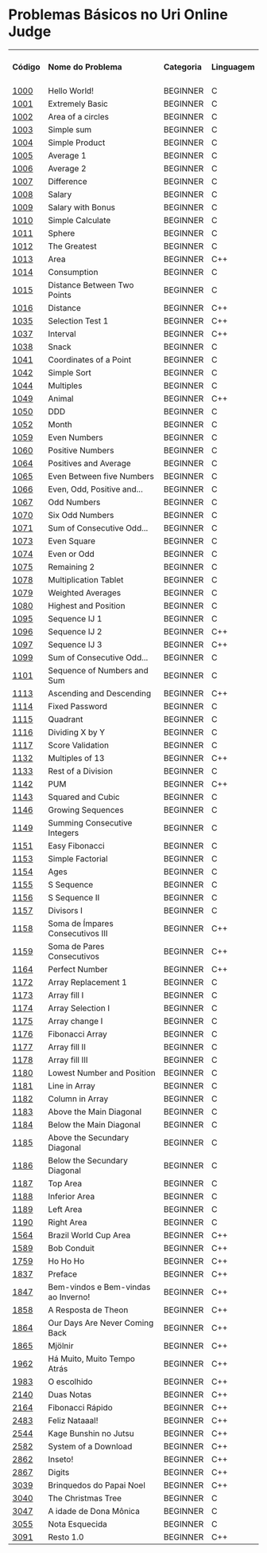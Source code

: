 # Problemas Básicos no Uri Online Judge

<table>
    <tr>
        <td><h4>Código</h4></td>
        <td><h4>Nome do Problema</h4></td>
        <td><h4>Categoria</h4></td>
        <td><h4>Linguagem</h4></td>
    </tr>
    <tr>
            <td><a href="https://github.com/codeYann/uri-clang/blob/master/src/beginner/1000.c" _target="blank">1000</a></td>
            <td>Hello World!</td>
            <td>BEGINNER</td>
            <td>C</td>
    </tr>
    <tr>
            <td><a href="https://github.com/codeYann/uri-clang/blob/master/src/beginner/1001.c" _target="blank">1001</a></td>
            <td>Extremely Basic</td>
            <td>BEGINNER</td>
            <td>C</td>
    </tr>
    <tr>
            <td><a href="https://github.com/codeYann/uri-clang/blob/master/src/beginner/1002.c" _target="blank">1002</a></td>
            <td>Area of a circles</td>
            <td>BEGINNER</td>
            <td>C</td>
    </tr>
    <tr>
            <td><a href="https://github.com/codeYann/uri-clang/blob/master/src/beginner/1003.c" _target="blank">1003</a></td>
            <td>Simple sum</td>
            <td>BEGINNER</td>
            <td>C</td>
    </tr>
    <tr>
            <td><a href="https://github.com/codeYann/uri-clang/blob/master/src/beginner/1004.c" _target="blank">1004</a></td>
            <td>Simple Product</td>
            <td>BEGINNER</td>
            <td>C</td>
    </tr>
    <tr>
            <td><a href="https://github.com/codeYann/uri-clang/blob/master/src/beginner/1005.c" _target="blank">1005</a></td>
            <td>Average 1</td>
            <td>BEGINNER</td>
            <td>C</td>
    </tr>
    <tr>
            <td><a href="https://github.com/codeYann/uri-clang/blob/master/src/beginner/1006.c" _target="blank">1006</a></td>
            <td>Average 2</td>
            <td>BEGINNER</td>
            <td>C</td>
    </tr>
    <tr>
            <td><a href="https://github.com/codeYann/uri-clang/blob/master/src/beginner/1007.c" _target="blank">1007</a></td>
            <td>Difference</td>
            <td>BEGINNER</td>
            <td>C</td>
    </tr>
    <tr>
            <td><a href="https://github.com/codeYann/uri-clang/blob/master/src/beginner/1008.c" _target="blank">1008</a></td>
            <td>Salary</td>
            <td>BEGINNER</td>
            <td>C</td>
    </tr>
    <tr>
            <td><a href="https://github.com/codeYann/uri-clang/blob/master/src/beginner/1009.c" _target="blank">1009</a></td>
            <td>Salary with Bonus</td>
            <td>BEGINNER</td>
            <td>C</td>
    </tr>
    <tr>
            <td><a href="https://github.com/codeYann/uri-clang/blob/master/src/beginner/1010.C" _target="blank">1010</a></td>
            <td>Simple Calculate</td>
            <td>BEGINNER</td>
            <td>C</td>
    </tr>
    <tr>
            <td><a href="https://github.com/codeYann/uri-clang/blob/master/src/beginner/1011.c" _target="blank">1011</a></td>
            <td>Sphere</td>
            <td>BEGINNER</td>
            <td>C</td>
    </tr>
    <tr>
            <td><a href="https://github.com/codeYann/uri-clang/blob/master/src/beginner/1012.c" _target="blank">1012</a></td>
            <td>The Greatest</td>
            <td>BEGINNER</td>
            <td>C</td>
    </tr>
    <tr>
            <td><a href="https://github.com/codeYann/uri-clang/blob/master/src/beginner/1013.cpp" _target="blank">1013</a></td>
            <td>Area</td>
            <td>BEGINNER</td>
            <td>C++</td>
    </tr>
    <tr>
            <td><a href="https://github.com/codeYann/uri-clang/blob/master/src/beginner/1014.c" _target="blank">1014</a></td>
            <td>Consumption</td>
            <td>BEGINNER</td>
            <td>C</td>
    </tr>
    <tr>
            <td><a href="https://github.com/codeYann/uri-clang/blob/master/src/beginner/1015.c" _target="blank">1015</a></td>
            <td>Distance Between Two Points</td>
            <td>BEGINNER</td>
            <td>C</td>
    </tr>
    <tr>
            <td><a href="https://github.com/codeYann/uri-clang/blob/master/src/beginner/1016.cpp" _target="blank">1016</a></td>
            <td>Distance</td>
            <td>BEGINNER</td>
            <td>C++</td>
    </tr>
    <tr>
            <td><a href="https://github.com/codeYann/uri-clang/blob/master/src/beginner/1035.cpp" _target="blank">1035</a></td>
            <td>Selection Test 1</td>
            <td>BEGINNER</td>
            <td>C++</td>
    </tr>
    <tr>
            <td><a href="https://github.com/codeYann/uri-clang/blob/master/src/beginner/1037.cpp" _target="blank">1037</a></td>
            <td>Interval</td>
            <td>BEGINNER</td>
            <td>C++</td>
    </tr>
    <tr>
            <td><a href="https://github.com/codeYann/uri-clang/blob/master/src/beginner/1038.c" _target="blank">1038</a></td>
            <td>Snack</td>
            <td>BEGINNER</td>
            <td>C</td>
    </tr>
    <tr>
            <td><a href="https://github.com/codeYann/uri-clang/blob/master/src/beginner/1041.c" _target="blank">1041</a></td>
            <td>Coordinates of a Point</td>
            <td>BEGINNER</td>
            <td>C</td>
    </tr>
    <tr>
            <td><a href="https://github.com/codeYann/uri-clang/blob/master/src/beginner/1042.c" _target="blank">1042</a></td>
            <td>Simple Sort</td>
            <td>BEGINNER</td>
            <td>C</td>
    </tr>
    <tr>
            <td><a href="https://github.com/codeYann/uri-clang/blob/master/src/beginner/1044.c" _target="blank">1044</a></td>
            <td>Multiples</td>
            <td>BEGINNER</td>
            <td>C</td>
    </tr>
    <tr>
            <td><a href="https://github.com/codeYann/uri-clang/blob/master/src/beginner/1049.cpp" _target="blank">1049</a></td>
            <td>Animal</td>
            <td>BEGINNER</td>
            <td>C++</td>
    </tr>
    <tr>
            <td><a href="https://github.com/codeYann/uri-clang/blob/master/src/beginner/1050.c" _target="blank">1050</a></td>
            <td>DDD</td>
            <td>BEGINNER</td>
            <td>C</td>
    </tr>
    <tr>
            <td><a href="https://github.com/codeYann/uri-clang/blob/master/src/beginner/1052.c" _target="blank">1052</a></td>
            <td>Month</td>
            <td>BEGINNER</td>
            <td>C</td>
    </tr>
    <tr>
            <td><a href="https://github.com/codeYann/uri-clang/blob/master/src/beginner/1059.c" _target="blank">1059</a></td>
            <td>Even Numbers</td>
            <td>BEGINNER</td>
            <td>C</td>
    </tr>
    <tr>
            <td><a href="https://github.com/codeYann/uri-clang/blob/master/src/beginner/1060.c" _target="blank">1060</a></td>
            <td>Positive Numbers</td>
            <td>BEGINNER</td>
            <td>C</td>
    </tr>
    <tr>
            <td><a href="https://github.com/codeYann/uri-clang/blob/master/src/beginner/1064.c" _target="blank">1064</a></td>
            <td>Positives and Average</td>
            <td>BEGINNER</td>
            <td>C</td>
    </tr>
    <tr>
            <td><a href="https://github.com/codeYann/uri-clang/blob/master/src/beginner/1065.c" _target="blank">1065</a></td>
            <td>Even Between five Numbers</td>
            <td>BEGINNER</td>
            <td>C</td>
    </tr>
    <tr>
            <td><a href="https://github.com/codeYann/uri-clang/blob/master/src/beginner/1066.c" _target="blank">1066</a></td>
            <td>Even, Odd, Positive and...</td>
            <td>BEGINNER</td>
            <td>C</td>
    </tr>
    <tr>
            <td><a href="https://github.com/codeYann/uri-clang/blob/master/src/beginner/1067.c" _target="blank">1067</a></td>
            <td>Odd Numbers</td>
            <td>BEGINNER</td>
            <td>C</td>
    </tr>
    <tr>
            <td><a href="https://github.com/codeYann/uri-clang/blob/master/src/beginner/1070.c" _target="blank">1070</a></td>
            <td>Six Odd Numbers</td>
            <td>BEGINNER</td>
            <td>C</td>
    </tr>
    <tr>
            <td><a href="https://github.com/codeYann/uri-clang/blob/master/src/beginner/1071.c" _target="blank">1071</a></td>
            <td>Sum of Consecutive Odd...</td>
            <td>BEGINNER</td>
            <td>C</td>
    </tr>
    <tr>
            <td><a href="https://github.com/codeYann/uri-clang/blob/master/src/beginner/1073.c" _target="blank">1073</a></td>
            <td>Even Square</td>
            <td>BEGINNER</td>
            <td>C</td>
    </tr>
    <tr>
            <td><a href="https://github.com/codeYann/uri-clang/blob/master/src/beginner/1074.c" _target="blank">1074</a></td>
            <td>Even or Odd</td>
            <td>BEGINNER</td>
            <td>C</td>
    </tr>
    <tr>
            <td><a href="https://github.com/codeYann/uri-clang/blob/master/src/beginner/1075.c" _target="blank">1075</a></td>
            <td>Remaining 2</td>
            <td>BEGINNER</td>
            <td>C</td>
    </tr>
    <tr>
            <td><a href="https://github.com/codeYann/uri-clang/blob/master/src/beginner/1078.c" _target="blank">1078</a></td>
            <td>Multiplication Tablet</td>
            <td>BEGINNER</td>
            <td>C</td>
    </tr>
    <tr>
            <td><a href="https://github.com/codeYann/uri-clang/blob/master/src/beginner/1079.c" _target="blank">1079</a></td>
            <td>Weighted Averages</td>
            <td>BEGINNER</td>
            <td>C</td>
    </tr>
    <tr>
            <td><a href="https://github.com/codeYann/uri-clang/blob/master/src/beginner/1080.c" _target="blank">1080</a></td>
            <td>Highest and Position</td>
            <td>BEGINNER</td>
            <td>C</td>
    </tr>
    <tr>
            <td><a href="https://github.com/codeYann/uri-clang/blob/master/src/beginner/1095.c" _target="blank">1095</a></td>
            <td>Sequence IJ 1</td>
            <td>BEGINNER</td>
            <td>C</td>
    </tr>
    <tr>
            <td><a href="https://github.com/codeYann/uri-clang/blob/master/src/beginner/1096.cpp" _target="blank">1096</a></td>
            <td>Sequence IJ 2</td>
            <td>BEGINNER</td>
            <td>C++</td>
    </tr>
    <tr>
            <td><a href="https://github.com/codeYann/uri-clang/blob/master/src/beginner/1097.cpp" _target="blank">1097</a></td>
            <td>Sequence IJ 3</td>
            <td>BEGINNER</td>
            <td>C++</td>
    </tr>
    <tr>
            <td><a href="https://github.com/codeYann/uri-clang/blob/master/src/beginner/1099.c" _target="blank">1099</a></td>
            <td>Sum of Consecutive Odd...</td>
            <td>BEGINNER</td>
            <td>C</td>
    </tr>
    <tr>
            <td><a href="https://github.com/codeYann/uri-clang/blob/master/src/beginner/1101.c" _target="blank">1101</a></td>
            <td>Sequence of Numbers and Sum</td>
            <td>BEGINNER</td>
            <td>C</td>
    </tr> 
    <tr>
            <td><a href="https://github.com/codeYann/uri-clang/blob/master/src/beginner/1113.cpp" _target="blank">1113</a></td>
            <td>Ascending and Descending</td>
            <td>BEGINNER</td>
            <td>C++</td>
    </tr>   
    <tr>
            <td><a href="https://github.com/codeYann/uri-clang/blob/master/src/beginner/1114.c" _target="blank">1114</a></td>
            <td>Fixed Password</td>
            <td>BEGINNER</td>
            <td>C</td>
    </tr>
    <tr>
            <td><a href="https://github.com/codeYann/uri-clang/blob/master/src/beginner/1115.c" _target="blank">1115</a></td>
            <td>Quadrant</td>
            <td>BEGINNER</td>
            <td>C</td>
    </tr>
    <tr>
            <td><a href="https://github.com/codeYann/uri-clang/blob/master/src/beginner/1116.c" _target="blank">1116</a></td>
            <td>Dividing X by Y</td>
            <td>BEGINNER</td>
            <td>C</td>
    </tr>
    <tr>
            <td><a href="https://github.com/codeYann/uri-clang/blob/master/src/beginner/1117.c" _target="blank">1117</a></td>
            <td>Score Validation</td>
            <td>BEGINNER</td>
            <td>C</td>
    </tr>
    <tr>
            <td><a href="https://github.com/codeYann/uri-clang/blob/master/src/beginner/1132.cpp" _target="blank">1132</a></td>
            <td>Multiples of 13</td>
            <td>BEGINNER</td>
            <td>C++</td>
    </tr>
    <tr>
            <td><a href="https://github.com/codeYann/uri-clang/blob/master/src/beginner/1133.c" _target="blank">1133</a></td>
            <td>Rest of a Division</td>
            <td>BEGINNER</td>
            <td>C</td>
    </tr>
    <tr>
            <td><a href="https://github.com/codeYann/uri-clang/blob/master/src/beginner/1142.cpp" _target="blank">1142</a></td>
            <td>PUM</td>
            <td>BEGINNER</td>
            <td>C++</td>
    </tr>
    <tr>
            <td><a href="https://github.com/codeYann/uri-clang/blob/master/src/beginner/1143.c" _target="blank">1143</a></td>
            <td>Squared and Cubic</td>
            <td>BEGINNER</td>
            <td>C</td>
    </tr>
    <tr>
            <td><a href="https://github.com/codeYann/uri-clang/blob/master/src/beginner/1146.c" _target="blank">1146</a></td>
            <td>Growing Sequences</td>
            <td>BEGINNER</td>
            <td>C</td>
    </tr>
    <tr>
            <td><a href="https://github.com/codeYann/uri-clang/blob/master/src/beginner/1149.c" _target="blank">1149</a></td>
            <td>Summing Consecutive Integers</td>
            <td>BEGINNER</td>
            <td>C</td>
    </tr>
    <tr>
            <td><a href="https://github.com/codeYann/uri-clang/blob/master/src/beginner/1151.c" _target="blank">1151</a></td>
            <td>Easy Fibonacci</td>
            <td>BEGINNER</td>
            <td>C</td>
    </tr>
    <tr>
            <td><a href="https://github.com/codeYann/uri-clang/blob/master/src/beginner/1153.c" _target="blank">1153</a></td>
            <td>Simple Factorial</td>
            <td>BEGINNER</td>
            <td>C</td>
    </tr>
    <tr>
            <td><a href="https://github.com/codeYann/uri-clang/blob/master/src/beginner/1154.cpp" _target="blank">1154</a></td>
            <td>Ages</td>
            <td>BEGINNER</td>
            <td>C</td>
    </tr>
    <tr>
            <td><a href="https://github.com/codeYann/uri-clang/blob/master/src/beginner/1155.c" _target="blank">1155</a></td>
            <td>S Sequence</td>
            <td>BEGINNER</td>
            <td>C</td>
    </tr>
    <tr>
            <td><a href="https://github.com/codeYann/uri-clang/blob/master/src/beginner/1156.c" _target="blank">1156</a></td>
            <td>S Sequence II</td>
            <td>BEGINNER</td>
            <td>C</td>
    </tr>
    <tr>
            <td><a href="https://github.com/codeYann/uri-clang/blob/master/src/beginner/1157.c" _target="blank">1157</a></td>
            <td>Divisors I</td>
            <td>BEGINNER</td>
            <td>C</td>
    </tr>
    <tr>
            <td><a href="https://github.com/codeYann/uri-clang/blob/master/src/beginner/1158.c" _target="blank">1158</a></td>
            <td>Soma de Ímpares Consecutivos III</td>
            <td>BEGINNER</td>
            <td>C++</td>
    </tr>
    <tr>
            <td><a href="https://github.com/codeYann/uri-clang/blob/master/src/beginner/1159.c" _target="blank">1159</a></td>
            <td>Soma de Pares Consecutivos</td>
            <td>BEGINNER</td>
            <td>C++</td>
    </tr>
    <tr>
            <td><a href="https://github.com/codeYann/uri-clang/blob/master/src/beginner/1164.cpp" _target="blank">1164</a></td>
            <td>Perfect Number</td>
            <td>BEGINNER</td>
            <td>C++</td>
    </tr>
    <tr>
            <td><a href="https://github.com/codeYann/uri-clang/blob/master/src/beginner/1172.c" _target="blank">1172</a></td>
            <td>Array Replacement 1</td>
            <td>BEGINNER</td>
            <td>C</td>
    </tr>
    <tr>
            <td><a href="https://github.com/codeYann/uri-clang/blob/master/src/beginner/1173.c" _target="blank">1173</a></td>
            <td>Array fill I</td>
            <td>BEGINNER</td>
            <td>C</td>
    </tr>
    <tr>
            <td><a href="https://github.com/codeYann/uri-clang/blob/master/src/beginner/1174.c" _target="blank">1174</a></td>
            <td>Array Selection I</td>
            <td>BEGINNER</td>
            <td>C</td>
    </tr>
    <tr>
            <td><a href="https://github.com/codeYann/uri-clang/blob/master/src/beginner/1175.c" _target="blank">1175</a></td>
            <td>Array change I</td>
            <td>BEGINNER</td>
            <td>C</td>
    </tr>
    <tr>
            <td><a href="https://github.com/codeYann/uri-clang/blob/master/src/beginner/1176.c" _target="blank">1176</a></td>
            <td>Fibonacci Array</td>
            <td>BEGINNER</td>
            <td>C</td>
    </tr>
    <tr>
            <td><a href="https://github.com/codeYann/uri-clang/blob/master/src/beginner/1177.c" _target="blank">1177</a></td>
            <td>Array fill II</td>
            <td>BEGINNER</td>
            <td>C</td>
    </tr>
    <tr>
            <td><a href="https://github.com/codeYann/uri-clang/blob/master/src/beginner/1178.c" _target="blank">1178</a></td>
            <td>Array fill III</td>
            <td>BEGINNER</td>
            <td>C</td>
    </tr>
    <tr>
            <td><a href="https://github.com/codeYann/uri-clang/blob/master/src/beginner/1180.c" _target="blank">1180</a></td>
            <td>Lowest Number and Position</td>
            <td>BEGINNER</td>
            <td>C</td>
    </tr>
    <tr>
            <td><a href="https://github.com/codeYann/uri-clang/blob/master/src/beginner/1181.c" _target="blank">1181</a></td>
            <td>Line in Array</td>
            <td>BEGINNER</td>
            <td>C</td>
    </tr>
    <tr>
            <td><a href="https://github.com/codeYann/uri-clang/blob/master/src/beginner/1182.c" _target="blank">1182</a></td>
            <td>Column in Array</td>
            <td>BEGINNER</td>
            <td>C</td>
    </tr>
    <tr>
            <td><a href="https://github.com/codeYann/uri-clang/blob/master/src/beginner/1183.c" _target="blank">1183</a></td>
            <td>Above the Main Diagonal</td>
            <td>BEGINNER</td>
            <td>C</td>
    </tr>
    <tr>
            <td><a href="https://github.com/codeYann/uri-clang/blob/master/src/beginner/1184.c" _target="blank">1184</a></td>
            <td>Below the Main Diagonal</td>
            <td>BEGINNER</td>
            <td>C</td>
    </tr>
    <tr>
            <td><a href="https://github.com/codeYann/uri-clang/blob/master/src/beginner/1185.c" _target="blank">1185</a></td>
            <td>Above the Secundary Diagonal</td>
            <td>BEGINNER</td>
            <td>C</td>
    </tr>
    <tr>
            <td><a href="https://github.com/codeYann/uri-clang/blob/master/src/beginner/1186.c" _target="blank">1186</a></td>
            <td>Below the Secundary Diagonal</td>
            <td>BEGINNER</td>
            <td>C</td>
    </tr>
    <tr>
            <td><a href="https://github.com/codeYann/uri-clang/blob/master/src/beginner/1187.c" _target="blank">1187</a></td>
            <td>Top Area</td>
            <td>BEGINNER</td>
            <td>C</td>
    </tr>
    <tr>
            <td><a href="https://github.com/codeYann/uri-clang/blob/master/src/beginner/1188.c" _target="blank">1188</a></td>
            <td>Inferior Area</td>
            <td>BEGINNER</td>
            <td>C</td>
    </tr>   
    <tr>
            <td><a href="https://github.com/codeYann/uri-clang/blob/master/src/beginner/1189.c" _target="blank">1189</a></td>
            <td>Left Area</td>
            <td>BEGINNER</td>
            <td>C</td>
    </tr>
    <tr>
            <td><a href="https://github.com/codeYann/uri-clang/blob/master/src/beginner/1190.c" _target="blank">1190</a></td>
            <td>Right Area</td>
            <td>BEGINNER</td>
            <td>C</td>
    </tr>
    <tr>
            <td><a href="https://github.com/codeYann/uri-clang/blob/master/src/beginner/1564.cpp" _target="blank">1564</a></td>
            <td>Brazil World Cup Area</td>
            <td>BEGINNER</td>
            <td>C++</td>
    </tr>
    <tr>
            <td><a href="https://github.com/codeYann/uri-clang/blob/master/src/beginner/1589.cpp" _target="blank">1589</a></td>
            <td>Bob Conduit</td>
            <td>BEGINNER</td>
            <td>C++</td>
    </tr>
    <tr>
            <td><a href="https://github.com/codeYann/uri-clang/blob/master/src/beginner/1759.cpp" _target="blank">1759</a></td>
            <td>Ho Ho Ho</td>
            <td>BEGINNER</td>
            <td>C++</td>
    </tr>
    <tr>
            <td><a href="https://github.com/codeYann/uri-clang/blob/master/src/beginner/1837.cpp" _target="blank">1837</a></td>
            <td>Preface</td>
            <td>BEGINNER</td>
            <td>C++</td>
    </tr>
    <tr>
            <td><a href="https://github.com/codeYann/uri-clang/blob/master/src/beginner/1847.cpp" _target="blank">1847</a></td>
            <td>Bem-vindos e Bem-vindas ao Inverno!</td>
            <td>BEGINNER</td>
            <td>C++</td>
    </tr>
    <tr>
            <td><a href="https://github.com/codeYann/uri-clang/blob/master/src/beginner/1858.cpp" _target="blank">1858</a></td>
            <td>A Resposta de Theon</td>
            <td>BEGINNER</td>
            <td>C++</td>
    </tr>
    <tr>
            <td><a href="https://github.com/codeYann/uri-clang/blob/master/src/beginner/1864.cpp" _target="blank">1864</a></td>
            <td>Our Days Are Never Coming Back</td>
            <td>BEGINNER</td>
            <td>C++</td>
    </tr>
    <tr>
            <td><a href="https://github.com/codeYann/uri-clang/blob/master/src/beginner/1865.cpp" _target="blank">1865</a></td>
            <td>Mjölnir</td>
            <td>BEGINNER</td>
            <td>C++</td>
    </tr>
    <tr>
            <td><a href="https://github.com/codeYann/uri-clang/blob/master/src/beginner/1962.cpp" _target="blank">1962</a></td>
            <td>Há Muito, Muito Tempo Atrás</td>
            <td>BEGINNER</td>
            <td>C++</td>
    </tr>
    <tr>
            <td><a href="https://github.com/codeYann/uri-clang/blob/master/src/beginner/1983.cpp" _target="blank">1983</a></td>
            <td>O escolhido</td>
            <td>BEGINNER</td>
            <td>C++</td>
    </tr>
    <tr>
            <td><a href="https://github.com/codeYann/uri-clang/blob/master/src/beginner/2140.cpp" _target="blank">2140</a></td>
            <td>Duas Notas</td>
            <td>BEGINNER</td>
            <td>C++</td>
    </tr>
    <tr>
            <td><a href="https://github.com/codeYann/uri-clang/blob/master/src/beginner/2164.cpp" _target="blank">2164</a></td>
            <td>Fibonacci Rápido</td>
            <td>BEGINNER</td>
            <td>C++</td>
    </tr>
    <tr>
            <td><a href="https://github.com/codeYann/uri-clang/blob/master/src/beginner/2483.cpp" _target="blank">2483</a></td>
            <td>Feliz Nataaal!</td>
            <td>BEGINNER</td>
            <td>C++</td>
    </tr>
    <tr>
            <td><a href="https://github.com/codeYann/uri-clang/blob/master/src/beginner/2544.cpp" _target="blank">2544</a></td>
            <td>Kage Bunshin no Jutsu</td>
            <td>BEGINNER</td>
            <td>C++</td>
    </tr>
    <tr>
            <td><a href="https://github.com/codeYann/uri-clang/blob/master/src/beginner/2582.cpp" _target="blank">2582</a></td>
            <td>System of a Download</td>
            <td>BEGINNER</td>
            <td>C++</td>
    </tr>
    <tr>
            <td><a href="https://github.com/codeYann/uri-clang/blob/master/src/beginner/2862.cpp" _target="blank">2862</a></td>
            <td>Inseto!</td>
            <td>BEGINNER</td>
            <td>C++</td>
    </tr>
    <tr>
            <td><a href="https://github.com/codeYann/uri-clang/blob/master/src/beginner/2867.cpp" _target="blank">2867</a></td>
            <td>Digits</td>
            <td>BEGINNER</td>
            <td>C++</td>
    </tr>
    <tr>
            <td><a href="https://github.com/codeYann/uri-clang/blob/master/src/beginner/3039.cpp" _target="blank">3039</a></td>
            <td>Brinquedos do Papai Noel</td>
            <td>BEGINNER</td>
            <td>C++</td>
    </tr>
    <tr>
            <td><a href="https://github.com/codeYann/uri-clang/blob/master/src/beginner/3040.c" _target="blank">3040</a></td>
            <td>The Christmas Tree</td>
            <td>BEGINNER</td>
            <td>C</td>
    </tr>
    <tr>
            <td><a href="https://github.com/codeYann/uri-clang/blob/master/src/beginner/3047.c" _target="blank">3047</a></td>
            <td>A idade de Dona Mônica</td>
            <td>BEGINNER</td>
            <td>C</td>
    </tr>
    <tr>
            <td><a href="https://github.com/codeYann/uri-clang/blob/master/src/beginner/3055.c" _target="blank">3055</a></td>
            <td>Nota Esquecida</td>
            <td>BEGINNER</td>
            <td>C</td>
    </tr>
    <tr>
            <td><a href="https://github.com/codeYann/uri-clang/blob/master/src/beginner/3091.cpp" _target="blank">3091</a></td>
            <td>Resto 1.0</td>
            <td>BEGINNER</td>
            <td>C++</td>
    </tr>                
</table>
